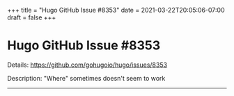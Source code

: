+++
title = "Hugo GitHub Issue #8353"
date = 2021-03-22T20:05:06-07:00
draft = false
+++
# Hugo GitHub Issue #8353

Details: <https://github.com/gohugoio/hugo/issues/8353>

Description: "Where" sometimes doesn't seem to work

---
